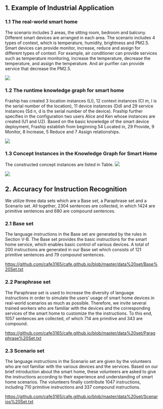 ## 1. Example of Industrial Application


### 1.1 The real-world smart home
   The scenario includes 3 areas, the sitting room, bedroom and balcony. Different smart devices are arranged in each area. The scenario includes 4 types of context, which is temperature, humidity, brightness and PM2.5. Smart devices can provide monitor, increase, reduce and assign for different types of context. For example, air conditioner can provide services such as temperature monitoring, increase the temperature, decrease the temperature, and assign the temperature. And air purifier can provide service that decrease the PM2.5.




<a href="https://sm.ms/image/a9k24uswTP8SrBn" target="_blank"><img src="https://i.loli.net/2021/04/19/a9k24uswTP8SrBn.png" ></a>

### 1.2  The runtime knowledge graph for smart home

Fraship has created 3 location instances (Ll), 12 context instances (Cl m, l is the serial number of the location), 11 device instances (Dd) and 29 service instances (Sd n, d is the serial number of the device). Fraship further specifies in the configuration two users Alice and Ken whose instances are created (U1 and U2). Based on the basic knowledge of the smart device deployment, Fraship establish from beginning 54 Located in, 29 Provide, 9 Monitor, 8 Increase, 5 Reduce and 7 Assign relationships.

<a href="https://sm.ms/image/q5ERfIASGzFLnbo" target="_blank"><img src="https://i.loli.net/2021/04/19/q5ERfIASGzFLnbo.png" ></a>



### 1.3  Concept Instances in the Knowledge Graph for Smart Home

The constructed concept instances are listed in Table.
<a href="https://sm.ms/image/NXKZHS7DP9rOdpf" target="_blank"><img src="https://i.loli.net/2021/04/19/NXKZHS7DP9rOdpf.png" ></a>

<a href="https://sm.ms/image/p9c3oymKSGsEDkW" target="_blank"><img src="https://i.loli.net/2021/04/19/p9c3oymKSGsEDkW.png" ></a>




## 2. Accuracy for Instruction Recognition

We utilize three data sets which are a Base set, a Paraphrase set and a Scenario set. All together, 2304 sentences are collected, in which 1424 are primitive sentences and 680 are compound sentences.

### 2.1 Base set
The language instructions in the Base set are generated by the rules in Section V-B. The Base set provides the basic instructions for the smart home service, which enables basic control of various devices. A total of 200 instructions are generated in our Base set which consists of 121 primitive sentences and 79 compound sentences.


https://github.com/cafe3165/cafe.github.io/blob/master/data%20set/Base%20Set.txt

### 2.2 Paraphrase set
The Paraphrase set is used to increase the diversity of language instructions in order to simulate the users’ usage of smart home devices in real-world scenarios as much as possible. Therefore, we invite several trained workers who are familiar with the devices and the corresponding services of the smart home to customize the the instructions. To this end, 1057 sentences are collected, of which 714 are primitive and 343 are compound.

https://github.com/cafe3165/cafe.github.io/blob/master/data%20set/Paragphrase%20Set.txt

### 2.3 Scenario set
The language instructions in the Scenario set are given by the volunteers who are not familiar with the various devices and the services. Based on our brief introduction about the smart home, these volunteers are asked to give the instructions according to their experience and understanding of smart home scenarios. The volunteers finally contribute 1047 instructions, including 710 primitive instructions and 337 compound instructions.

https://github.com/cafe3165/cafe.github.io/blob/master/data%20set/Scenarios%20Set.txt
